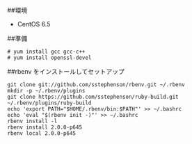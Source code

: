 ##環境

- CentOS 6.5

##準備

```
# yum install gcc gcc-c++
# yum install openssl-devel
```

##rbenv をインストールしてセットアップ

```
git clone git://github.com/sstephenson/rbenv.git ~/.rbenv
mkdir -p ~/.rbenv/plugins
git clone https://github.com/sstephenson/ruby-build.git ~/.rbenv/plugins/ruby-build
echo 'export PATH="$HOME/.rbenv/bin:$PATH"' >> ~/.bashrc
echo 'eval "$(rbenv init -)"' >> ~/.bashrc
rbenv install -l
rbenv install 2.0.0-p645
rbenv local 2.0.0-p645
```

